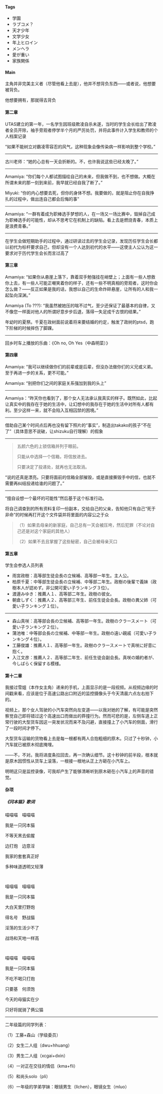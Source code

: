 #### Tags

* 学園
* ラブコメ？
* 天才少年
* 文学少女
* 年上ヒロイン
* メンヘラ
* 愛が重い
* 家族関係

#### Main

主角并非完美主义者（尽管他看上去是），他并不想背负东西——或者说，他想要被背负。

他想要拥有，那就得去背负

#### 第二章

UTAS建立的第一年，一名学生因班级欺凌自杀未遂，当时的学生会长给出了欺凌者全员开除，袖手旁观者停学半个月的严厉处罚，并将此事件计入学生和教师的个人档案记录

“如果不能树立对霸凌零容忍的风气，这种现象会像传染病一样影响到整个学校。”

***

古川老师：“她的心总有一天会折断的。不，也许我说这些已经太晚了。”

***

Amamiya: “你们每个人都试图描绘自己的未来，但我做不到，也不想做。大概在所谓未来的那一刻到来前，我早就已经自我了断了。”

Miyuki: “你的内心想要去死，但你的身体不想。我要做的，就是阻止你在自我挣扎的过程中，做出连自己都会后悔的事”

***

Amamiya: “一群有着成为职棒选手梦想的人，在一场又一场比赛中，毁掉自己成为职棒选手的可能性，却从不思考它在机制上的缺陷。看上去是燃烧青春，本质上是浪费青春。”

***

在学生会做短期助手的过程中，通过研读过去的学生会记录，发现历任学生会长都以初代为标杆要求自己，但却没有一个人达到初代的水平——这使主人公认为这一要求对于历代学生会长而言过高了


#### 第三章

Amamiya: “如果你从悬崖上落下，靠着双手勉强挂在峭壁上；上面有一些人想救你上去，有一些人可能正嘲笑着你的样子，还有一些不明真相的旁观者，这时你会怎么做？——反正如果是我的话，我想以自己的生命炸碎悬崖，让所有的人和我一起坠向深渊。”

Amamiya (To ???): “我虽然被她压的喘不过气，至少还保证了最基本的自律，又不像您一样面对他人的所谓好意步步后退，落得一失足成千古恨的结果。”

年幼时的夏祭。千夏在政树面前说着将来要结婚的约定，触发了政树的ptsd，跑下阶梯的时候摔伤了脚踝。

***

回乡时车上播放的乐曲：《Oh no, Oh Yes（中森明菜）》

#### 第四章

Amamiya: “我可以继续做你们的前辈或是后辈，但没办法做你们的义兄或义弟。至于再进一步的关系，更不可能。”

Amamiya: “别把你们之间的家庭关系强加到我的头上”

***

Amamiya：“昨天你也看到了，那个女人无法承认我真实的样子。既然如此，比起让真实中的我存在于她的生活中，让幻想中的我存在于她的生活中对所有人都有利。至少这样一来，就不会陷入互相囚禁的困境。”

***

借助自己某个时间点后再也没有留下照片的“事实”，制造出takako的孩子“不在了”（具体意思不说破，让shizuku自行理解）的假象

***

> 五颜六色的上锁信箱并列于眼前。
>
> 只能从中选择一个信箱，将信放进去。
>
> 只要决定了投递处，就再也无法取消。

“说的还真是漂亮。只要将面前的信箱全部摧毁，或是直接撕毁手中的信，也就不需要再纠结投递给谁的问题了。”

***

“擅自设想一个最坏的可能性”然后基于这个标准行动。

将自己调查到的所有资料复印一份副本，交给自己的父亲，告知他只有自己“死于非命”的时候再打开这个文件袋并将里面的内容公之于众

> （1）如果去母亲的新家庭，自己总有一天会被压垮，然后犯罪（不论对自己还是对这个家庭的其他人）
> 
> （2）如果不去且掌握了这些秘密，自己会被母亲灭口

#### 第五章

学生会参选人员列表

* 雨宮政樹：高等部生徒会長の立候補、高等部一年生。主人公。
* 柏原千夏：中等部生徒会長の立候補、中等部二年生。政樹の後輩で義妹（政樹本人が認めず。非公開可愛い子ランキング３位）。
* 渡邊みゆき：推薦人１、高等部二年生。政樹の彼女。
* 朝倉しずく：推薦人２、高等部三年生、前任生徒会会長。政樹の異父姉（可愛い子ランキング１位）。

***

* 森山真咲：高等部会長の立候補、高等部一年生。政樹のクラースメート（可愛い子ランキング２位）。
* 蒲池唯：中等部会長の立候補、中等部一年生。政樹の遠い親戚（可愛い子ランキング４位）。
* 工藤俊雄：推薦人１、高等部一年生。政樹のクラースメートで真咲に好意に抱く。
* 入江文彦：推薦人２、高等部二年生、前任生徒会副会長。真咲の婚約者が、今しばらく保留する模様。


#### 第十二章

我接过雪姐（本作女主角）递来的手机，上面显示的是一段视频。从视频边缘的时间戳来看，应该是位于高速公路出口附近的监控摄像头于今天清晨六点左右拍下的。

视频上，那个女人驾驶的小汽车突然向左变道——以我对她的了解，有可能是突然察觉自己即将错过这个高速出口而做出的莽撞行为。然而可悲的是，左侧车道上正常行驶的大型货车因这一突发状况而来不及闪避，直接撞上了小汽车的侧面，滑行了一段时间才停下。

大型货车运输的货物看上去是每一根都有两人合抱粗细的原木。只过了十秒钟，小汽车就已被原木彻底掩埋。

——不，不对。我将进度条拉回去，再一次确认细节。这十秒钟的前半段，根本就是原木因惯性从货车上滚落，一根接一根地从正上方砸在小汽车上。

明明这只是监控录像，可我却产生了能够清晰听到原木砸在小汽车上的声音的错觉。

#### 杂项

##### 《冈本猫》歌词

喵喵喵　喵喵喵

我是一只冈本猫

不等天黑去偷腥

边打炮　边意淫

我家的套套真正好

多种味道透明又轻薄

&emsp;

喵喵喵　喵喵喵

我是一只冈本猫

大白天里打野炮

得名号　野战猫

淫荡的生活少不了

战场和天地一样高

&emsp;

喵喵喵　喵喵喵

我是一只冈本猫

不吃不喝只打炮

只要基　何须饱

今天的母猫实在少

只好将就骑了俩公猫

***

二年级篇的同学列表：

（1）工藤+森山（学级委员）

（2）女生二人组（dwu+hhuang）

（3）男生二人组（xcgai+dxin）

（4）一对正在交往的情侣（kma+fli）

（5）和尚头solo（pli）

（6）一年级的学弟学妹：眼镜男生（llchen），眼镜女生（mluo）
